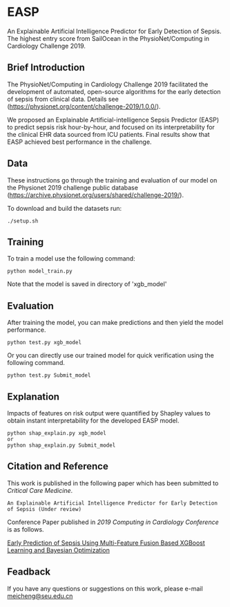 # EASP
An Explainable Artificial Intelligence Predictor for Early Detection of Sepsis. The highest entry score from SailOcean in the PhysioNet/Computing in Cardiology Challenge 2019.

## Brief Introduction
The PhysioNet/Computing in Cardiology Challenge 2019 facilitated the development of automated, open-source algorithms for the early detection of sepsis from clinical data. Details see (https://physionet.org/content/challenge-2019/1.0.0/).

We proposed an Explainable Artificial-intelligence Sepsis Predictor (EASP) to predict sepsis risk hour-by-hour, and focused on its interpretability for the clinical EHR data sourced from ICU patients. Final results show that EASP achieved best performance in the challenge.

## Data
These instructions go through the training and evaluation of our model on the Physionet 2019 challenge public database (https://archive.physionet.org/users/shared/challenge-2019/).

To download and build the datasets run:

    ./setup.sh

## Training
To train a model use the following command:

    python model_train.py
  
Note that the model is saved in directory of 'xgb_model'

## Evaluation
After training the model, you can make predictions and then yield the model performance.

    python test.py xgb_model
    
Or you can directly use our trained model for quick verification using the following command.
  
    python test.py Submit_model
    
## Explanation
Impacts of features on risk output were quantified by Shapley values to obtain instant interpretability for the developed EASP model.

    python shap_explain.py xgb_model  
    or  
    python shap_explain.py Submit_model

## Citation and Reference
This work is published in the following paper which has been submitted to *Critical Care Medicine*.

    An Explainable Artificial Intelligence Predictor for Early Detection of Sepsis (Under review)
    
Conference Paper published in *2019 Computing in Cardiology Conference* is as follows.

   [Early Prediction of Sepsis Using Multi-Feature Fusion Based XGBoost Learning and Bayesian Optimization](https://www.researchgate.net/publication/338628580_Early_Prediction_of_Sepsis_Using_Multi-Feature_Fusion_Based_XGBoost_Learning_and_Bayesian_Optimization)
    
## Feadback
If you have any questions or suggestions on this work, please e-mail meicheng@seu.edu.cn

